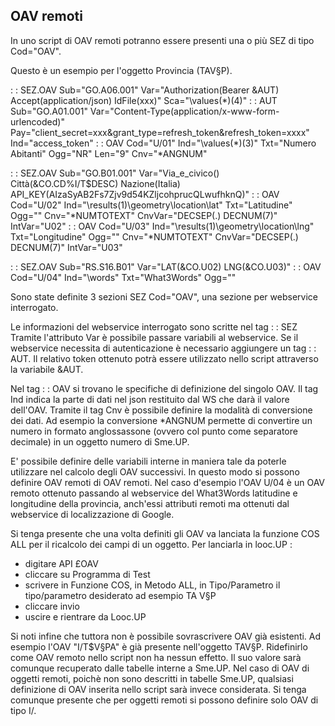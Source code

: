 ## OAV remoti

In uno script di OAV remoti potranno essere presenti una o più SEZ di tipo Cod="OAV".

Questo è un esempio per l'oggetto Provincia (TAV§P).

 :  : SEZ.OAV Sub="GO.A06.001" Var="Authorization(Bearer &AUT) Accept(application/json) IdFile(xxx)" Sca="\values(\*)\(4)"
 :  : AUT Sub="GO.A01.001" Var="Content-Type(application/x-www-form-urlencoded)" Pay="client_secret=xxx&grant_type=refresh_token&refresh_token=xxxx" Ind="access_token"
 :  : OAV Cod="U/01" Ind="\values(\*)\(3)" Txt="Numero Abitanti" Ogg="NR" Len="9" Cnv="\*ANGNUM"

 :  : SEZ.OAV Sub="GO.B01.001" Var="Via_e_civico() Città(&CO.CD%I/T$DESC) Nazione(Italia) API_KEY(AIzaSyAB2Fs7Zjv9d54KZljcohprucQLwufhknQ)"
 :  : OAV Cod="U/02" Ind="\results(1)\geometry\location\lat" Txt="Latitudine" Ogg="" Cnv="\*NUMTOTEXT" CnvVar="DECSEP(.) DECNUM(7)" IntVar="U02"
 :  : OAV Cod="U/03" Ind="\results(1)\geometry\location\lng" Txt="Longitudine" Ogg="" Cnv="\*NUMTOTEXT" CnvVar="DECSEP(.) DECNUM(7)" IntVar="U03"

 :  : SEZ.OAV Sub="RS.S16.B01" Var="LAT(&CO.U02) LNG(&CO.U03)"
 :  : OAV Cod="U/04" Ind="\words" Txt="What3Words" Ogg=""

Sono state definite 3 sezioni SEZ Cod="OAV", una sezione per webservice interrogato.

Le informazioni del webservice interrogato sono scritte nel tag  :  : SEZ Tramite l'attributo Var è possibile passare variabili al webservice. Se il webservice necessita di autenticazione è necessario aggiungere un tag  :  : AUT. Il relativo token ottenuto potrà essere utilizzato nello script attraverso la variabile &AUT.

Nel tag  :  : OAV si trovano le specifiche di definizione del singolo OAV. Il tag Ind indica la parte di dati nel json restituito dal WS che darà il valore dell'OAV. Tramite il tag Cnv è possibile definire la modalità di conversione dei dati. Ad esempio la conversione \*ANGNUM permette di convertire un numero in formato anglossassone (ovvero col punto come separatore decimale) in un oggetto numero di Sme.UP.

E' possibile definire delle variabili interne in maniera tale da poterle utilizzare nel calcolo degli OAV successivi. In questo modo si possono definire OAV remoti di OAV remoti. Nel caso d'esempio l'OAV U/04 è un OAV remoto ottenuto passando al webservice del What3Words latitudine e longitudine della provincia, anch'essi attributi remoti ma ottenuti dal webservice di localizzazione di Google.

Si tenga presente che una volta definiti gli OAV va lanciata la funzione COS ALL per il ricalcolo dei campi di un oggetto. Per lanciarla in looc.UP : 
- digitare API £OAV
- cliccare su Programma di Test
- scrivere in Funzione COS, in Metodo ALL, in Tipo/Parametro il tipo/parametro desiderato ad esempio TA V§P
- cliccare invio
- uscire e rientrare da Looc.UP

Si noti infine che tuttora non è possibile sovrascrivere OAV già esistenti. Ad esempio l'OAV "I/T$V§PA" è già presente nell'oggetto TAV§P. Ridefinirlo come OAV remoto nello script non ha nessun effetto. Il suo valore sarà comunque recuperato dalle tabelle interne a Sme.UP. Nel caso di OAV di oggetti remoti, poichè non sono descritti in tabelle Sme.UP, qualsiasi definizione di OAV inserita nello script sarà invece considerata. Si tenga comunque presente che per oggetti remoti si possono definire solo OAV di tipo I/.

